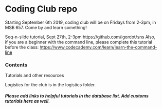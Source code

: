 # Coding Club repo
Starting September 6th 2019, coding club will be on Fridays from 2-3pm, in MSB 657. Come by and learn something!

Seq-n-slide tutorial, Sept 27th, 2-3pm
https://github.com/igordot/sns
Also, if you are a beginner with the command line, please complete this tutorial before the class: https://www.codecademy.com/learn/learn-the-command-line

### Contents
Tutorials and other resources

Logistics for the club is in the logistics folder. 

##### Please add links to helpful tutorials in the database list. Add customs tutorials here as well. 
